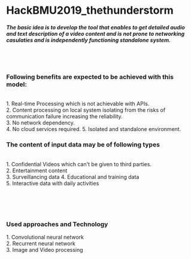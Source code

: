 # HackBMU2019_thethunderstorm<br>
<h5>The basic idea is to develop the tool that enables to get detailed audio and text description of a video content and is not prone to networking casulaties and is independently functioning standalone system. </h5>
    </br></br>
 
 <h3> 
    Following benefits are expected to be achieved with this model:</h3></br>
    1. Real-time Processing which is not achievable with APIs.</br>
    2. Content processing on local system isolating from the risks of communication failure increasing the reliability.</br>
    3. No network dependency.</br>
    4. No cloud services required.
    5. Isolated and standalone environment.
 </br> 
 <h3> The content of input data may be of following types</h3></br>
    1. Confidential Videos which can't be given to third parties.</br>
    2. Entertainment content </br>
    3. Surveillancing data
    4. Educational and training data </br>
    5. Interactive data with daily activities</br>
   <br></br><br></br>
   
   <h3>Used approaches and Technology</h3>
      1. Convolutional neural network</br>
      2. Recurrent neural network </br>
      3. Image and Video processing </br>
